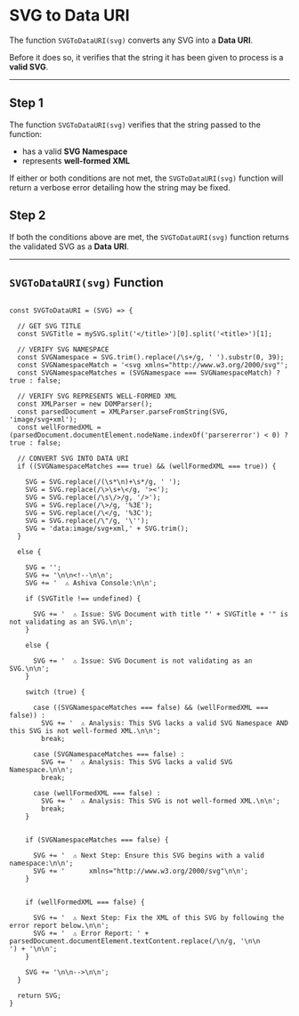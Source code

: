 # SVG to Data URI

The function `SVGToDataURI(svg)` converts any SVG into a **Data URI**.

Before it does so, it verifies that the string it has been given to process is a **valid SVG**.

______

## Step 1

The function `SVGToDataURI(svg)` verifies that the string passed to the function:

 - has a valid **SVG Namespace**
 - represents **well-formed XML**

If either or both conditions are not met, the `SVGToDataURI(svg)` function will return a verbose error detailing how the string may be fixed.

## Step 2

If both the conditions above are met, the `SVGToDataURI(svg)` function returns the validated SVG as a **Data URI**.

_____

## `SVGToDataURI(svg)` Function

```

const SVGToDataURI = (SVG) => {
  
  // GET SVG TITLE
  const SVGTitle = mySVG.split('</title>')[0].split('<title>')[1];
  
  // VERIFY SVG NAMESPACE
  const SVGNamespace = SVG.trim().replace(/\s+/g, ' ').substr(0, 39);
  const SVGNamespaceMatch = '<svg xmlns="http://www.w3.org/2000/svg"';
  const SVGNamespaceMatches = (SVGNamespace === SVGNamespaceMatch) ? true : false;

  // VERIFY SVG REPRESENTS WELL-FORMED XML
  const XMLParser = new DOMParser();
  const parsedDocument = XMLParser.parseFromString(SVG, 'image/svg+xml');
  const wellFormedXML = (parsedDocument.documentElement.nodeName.indexOf('parsererror') < 0) ? true : false;

  // CONVERT SVG INTO DATA URI
  if ((SVGNamespaceMatches === true) && (wellFormedXML === true)) {
  
    SVG = SVG.replace(/(\s*\n)+\s*/g, ' ');
    SVG = SVG.replace(/\>\s+\</g, '><');
    SVG = SVG.replace(/\s\/>/g, '/>');
    SVG = SVG.replace(/\>/g, '%3E');
    SVG = SVG.replace(/\</g, '%3C');
    SVG = SVG.replace(/\"/g, '\'');
    SVG = 'data:image/svg+xml,' + SVG.trim();
  }

  else {
  
    SVG = '';
    SVG += '\n\n<!--\n\n';
    SVG += '  ⚠️ Ashiva Console:\n\n';

    if (SVGTitle !== undefined) {

      SVG += '  ⚠️ Issue: SVG Document with title "' + SVGTitle + '" is not validating as an SVG.\n\n';
    }

    else {

      SVG += '  ⚠️ Issue: SVG Document is not validating as an SVG.\n\n';
    }

    switch (true) {

      case ((SVGNamespaceMatches === false) && (wellFormedXML === false)) :
        SVG += '  ⚠️ Analysis: This SVG lacks a valid SVG Namespace AND this SVG is not well-formed XML.\n\n';
        break;

      case (SVGNamespaceMatches === false) :
        SVG += '  ⚠️ Analysis: This SVG lacks a valid SVG Namespace.\n\n';
        break;

      case (wellFormedXML === false) :
        SVG += '  ⚠️ Analysis: This SVG is not well-formed XML.\n\n';
        break;
    }


    if (SVGNamespaceMatches === false) {

      SVG += '  ⚠️ Next Step: Ensure this SVG begins with a valid namespace:\n\n';
      SVG += '      xmlns="http://www.w3.org/2000/svg"\n\n';
    }


    if (wellFormedXML === false) {

      SVG += '  ⚠️ Next Step: Fix the XML of this SVG by following the error report below.\n\n';
      SVG += '  ⚠️ Error Report: ' + parsedDocument.documentElement.textContent.replace(/\n/g, '\n\n      ') + '\n\n';
    }

    SVG += '\n\n-->\n\n';
  }

  return SVG;
}

```

